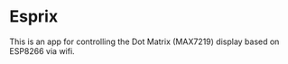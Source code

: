 # Esprix

This is an app for controlling the Dot Matrix (MAX7219) display based on ESP8266 via wifi.
